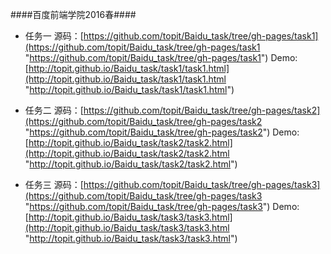 ####百度前端学院2016春####

* 任务一
源码：[https://github.com/topit/Baidu_task/tree/gh-pages/task1](https://github.com/topit/Baidu_task/tree/gh-pages/task1 "https://github.com/topit/Baidu_task/tree/gh-pages/task1")
Demo:[http://topit.github.io/Baidu_task/task1/task1.html](http://topit.github.io/Baidu_task/task1/task1.html "http://topit.github.io/Baidu_task/task1/task1.html")

* 任务二
源码：[https://github.com/topit/Baidu_task/tree/gh-pages/task2](https://github.com/topit/Baidu_task/tree/gh-pages/task2 "https://github.com/topit/Baidu_task/tree/gh-pages/task2")
Demo:[http://topit.github.io/Baidu_task/task2/task2.html](http://topit.github.io/Baidu_task/task2/task2.html "http://topit.github.io/Baidu_task/task2/task2.html")

* 任务三
源码：[https://github.com/topit/Baidu_task/tree/gh-pages/task3](https://github.com/topit/Baidu_task/tree/gh-pages/task3 "https://github.com/topit/Baidu_task/tree/gh-pages/task3")
Demo:[http://topit.github.io/Baidu_task/task3/task3.html](http://topit.github.io/Baidu_task/task3/task3.html "http://topit.github.io/Baidu_task/task3/task3.html")